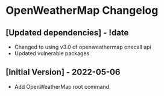 # OpenWeatherMap Changelog

## [Updated dependencies] - !date
- Changed to using v3.0 of openweathermap onecall api
- Updated vulnerable packages

## [Initial Version] - 2022-05-06
- Add OpenWeatherMap root command
